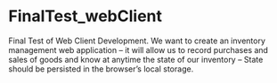 # FinalTest_webClient
Final Test of Web Client Development. We want to create an inventory management web application – it will allow us to record purchases and sales of goods and know at anytime the state of our inventory – State should be persisted in the browser’s local storage.
